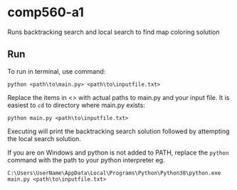 # comp560-a1
Runs backtracking search and local search to find map coloring solution

## Run
To run in terminal, use command: 

`python <path\to\main.py> <path\to\inputfile.txt>`

Replace the items in <> with actual paths to main.py and your input file. It is easiest to `cd` to directory where main.py exists:

`python main.py <path\to\inputfile.txt>`

Executing will print the backtracking search solution followed by attempting the local search solution.

If you are on Windows and python is not added to PATH, replace the `python` command with the path to your python interpreter eg.
 
`C:\Users\UserName\AppData\Local\Programs\Python\Python38\python.exe main.py <path\to\inputfile.txt>`